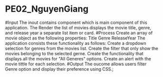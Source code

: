 # PE02_NguyenGiang
#Input
The inout contains component which is main component of this application. The Render the list of movies displays the movie title, genre, and release year a separate list item or card.
#Process
Create an array of movie object as the following properties: 
  Title
  Genre
  ReleaseYear
The application consists these functionality as follows:
  Create a dropdown selection for genres from the movies list.
  Create the filter that only show the movies belonging to the selected gerne.
  Create the functionality that displays all the movies for "All Generes" options.
  Create an alert with the movie tittle for each selection.
#Output
The oucome allows users filter Genre option and display their preference using CSS.;

